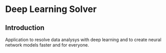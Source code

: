 # Deep Learning Solver

## Introduction

Application to resolve data analysys with deep learning and to create neural network models faster and for everyone.
